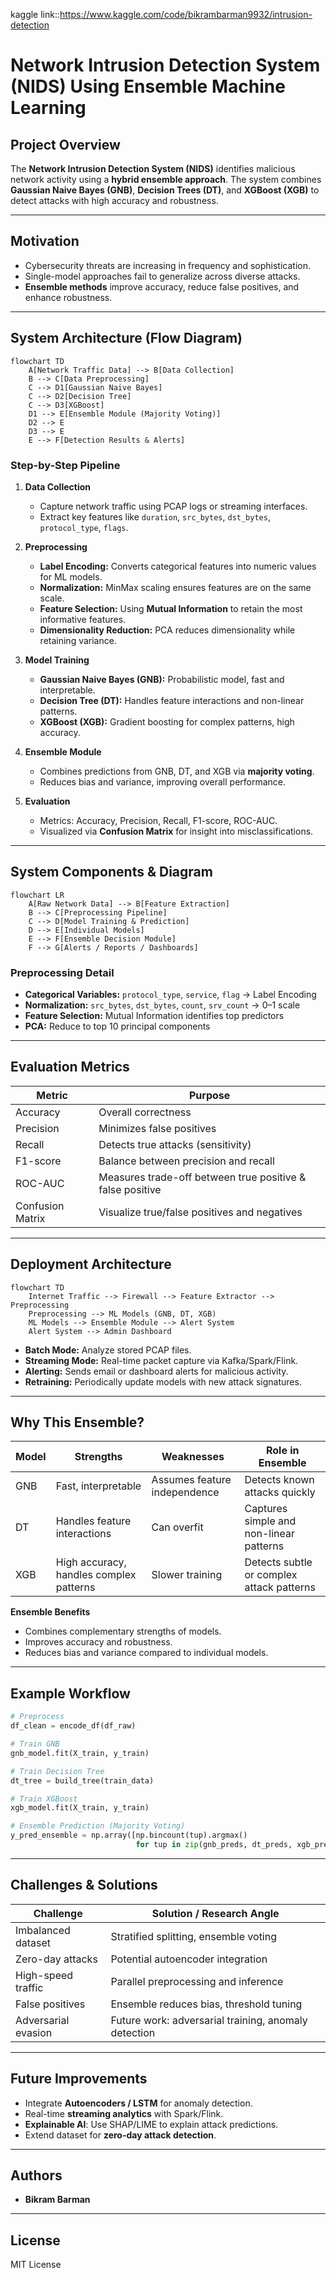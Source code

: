 
kaggle link::https://www.kaggle.com/code/bikrambarman9932/intrusion-detection


# Network Intrusion Detection System (NIDS) Using Ensemble Machine Learning

## **Project Overview**

The **Network Intrusion Detection System (NIDS)** identifies malicious network activity using a **hybrid ensemble approach**. The system combines **Gaussian Naive Bayes (GNB)**, **Decision Trees (DT)**, and **XGBoost (XGB)** to detect attacks with high accuracy and robustness.

---

## **Motivation**

* Cybersecurity threats are increasing in frequency and sophistication.
* Single-model approaches fail to generalize across diverse attacks.
* **Ensemble methods** improve accuracy, reduce false positives, and enhance robustness.

---

## **System Architecture (Flow Diagram)**

```mermaid
flowchart TD
    A[Network Traffic Data] --> B[Data Collection]
    B --> C[Data Preprocessing]
    C --> D1[Gaussian Naive Bayes]
    C --> D2[Decision Tree]
    C --> D3[XGBoost]
    D1 --> E[Ensemble Module (Majority Voting)]
    D2 --> E
    D3 --> E
    E --> F[Detection Results & Alerts]
```

### **Step-by-Step Pipeline**

1. **Data Collection**

   * Capture network traffic using PCAP logs or streaming interfaces.
   * Extract key features like `duration`, `src_bytes`, `dst_bytes`, `protocol_type`, `flags`.

2. **Preprocessing**

   * **Label Encoding:** Converts categorical features into numeric values for ML models.
   * **Normalization:** MinMax scaling ensures features are on the same scale.
   * **Feature Selection:** Using **Mutual Information** to retain the most informative features.
   * **Dimensionality Reduction:** PCA reduces dimensionality while retaining variance.

3. **Model Training**

   * **Gaussian Naive Bayes (GNB):** Probabilistic model, fast and interpretable.
   * **Decision Tree (DT):** Handles feature interactions and non-linear patterns.
   * **XGBoost (XGB):** Gradient boosting for complex patterns, high accuracy.

4. **Ensemble Module**

   * Combines predictions from GNB, DT, and XGB via **majority voting**.
   * Reduces bias and variance, improving overall performance.

5. **Evaluation**

   * Metrics: Accuracy, Precision, Recall, F1-score, ROC-AUC.
   * Visualized via **Confusion Matrix** for insight into misclassifications.

---

## **System Components & Diagram**

```mermaid
flowchart LR
    A[Raw Network Data] --> B[Feature Extraction]
    B --> C[Preprocessing Pipeline]
    C --> D[Model Training & Prediction]
    D --> E[Individual Models]
    E --> F[Ensemble Decision Module]
    F --> G[Alerts / Reports / Dashboards]
```

### **Preprocessing Detail**

* **Categorical Variables:** `protocol_type`, `service`, `flag` → Label Encoding
* **Normalization:** `src_bytes`, `dst_bytes`, `count`, `srv_count` → 0–1 scale
* **Feature Selection:** Mutual Information identifies top predictors
* **PCA:** Reduce to top 10 principal components

---

## **Evaluation Metrics**

| Metric           | Purpose                                                   |
| ---------------- | --------------------------------------------------------- |
| Accuracy         | Overall correctness                                       |
| Precision        | Minimizes false positives                                 |
| Recall           | Detects true attacks (sensitivity)                        |
| F1-score         | Balance between precision and recall                      |
| ROC-AUC          | Measures trade-off between true positive & false positive |
| Confusion Matrix | Visualize true/false positives and negatives              |

---

## **Deployment Architecture**

```mermaid
flowchart TD
    Internet Traffic --> Firewall --> Feature Extractor --> Preprocessing
    Preprocessing --> ML Models (GNB, DT, XGB)
    ML Models --> Ensemble Module --> Alert System
    Alert System --> Admin Dashboard
```

* **Batch Mode:** Analyze stored PCAP files.
* **Streaming Mode:** Real-time packet capture via Kafka/Spark/Flink.
* **Alerting:** Sends email or dashboard alerts for malicious activity.
* **Retraining:** Periodically update models with new attack signatures.

---

## **Why This Ensemble?**

| Model | Strengths                               | Weaknesses                   | Role in Ensemble                          |
| ----- | --------------------------------------- | ---------------------------- | ----------------------------------------- |
| GNB   | Fast, interpretable                     | Assumes feature independence | Detects known attacks quickly             |
| DT    | Handles feature interactions            | Can overfit                  | Captures simple and non-linear patterns   |
| XGB   | High accuracy, handles complex patterns | Slower training              | Detects subtle or complex attack patterns |

**Ensemble Benefits**

* Combines complementary strengths of models.
* Improves accuracy and robustness.
* Reduces bias and variance compared to individual models.

---

## **Example Workflow**

```python
# Preprocess
df_clean = encode_df(df_raw)

# Train GNB
gnb_model.fit(X_train, y_train)

# Train Decision Tree
dt_tree = build_tree(train_data)

# Train XGBoost
xgb_model.fit(X_train, y_train)

# Ensemble Prediction (Majority Voting)
y_pred_ensemble = np.array([np.bincount(tup).argmax() 
                            for tup in zip(gnb_preds, dt_preds, xgb_preds)])
```

---

## **Challenges & Solutions**

| Challenge           | Solution / Research Angle                            |
| ------------------- | ---------------------------------------------------- |
| Imbalanced dataset  | Stratified splitting, ensemble voting                |
| Zero-day attacks    | Potential autoencoder integration                    |
| High-speed traffic  | Parallel preprocessing and inference                 |
| False positives     | Ensemble reduces bias, threshold tuning              |
| Adversarial evasion | Future work: adversarial training, anomaly detection |

---

## **Future Improvements**

* Integrate **Autoencoders / LSTM** for anomaly detection.
* Real-time **streaming analytics** with Spark/Flink.
* **Explainable AI**: Use SHAP/LIME to explain attack predictions.
* Extend dataset for **zero-day attack detection**.

---


## **Authors**

* **Bikram Barman**


---

## **License**

MIT License

